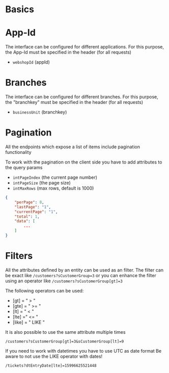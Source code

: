 # Basics

# App-Id

The interface can be configured for different applications. For this purpose, the App-Id must be specified in the header (for all requests)

- `webshopId` (appId)

# Branches

The interface can be configured for different branches. For this purpose, the "branchkey" must be specified in the header (for all requests)

- `businessUnit` (branchkey)

# Pagination

All the endpoints which expose a list of items include pagination functionality

To work with the pagination on the client side you have to add attributes to the query params

- `intPageIndex` (the current page number)
- `intPageSize` (the page size)
- `intMaxRows` (max rows, default is 1000)

``` json
{
    "perPage": 8,
    "lastPage": "1",
    "currentPage": "1",
    "total": 1,
    "data": [
        ...
    ]
}
```

# Filters

All the attributes defined by an entity can be used as an filter.
The filter can be exact like `/customers?sCustomerGroup=3` or you can enhance the filter using an operator like `/customers?sCustomerGroup[gt]=3`

The following operators can be used:
- [gt] = " > "
- [gte] = " >= "
- [lt] = " < "
- [lte] =" <= "
- [like] = " LIKE "

It is also possible to use the same attribute multiple times

`/customers?sCustomerGroup[gt]=3&sCustomerGroup[lt]=9`

If you need to work with datetimes you have to use UTC as date format
Be aware to not use the LIKE operator with dates!

`/tickets?dtEntryDate[lte]=15996625521448`